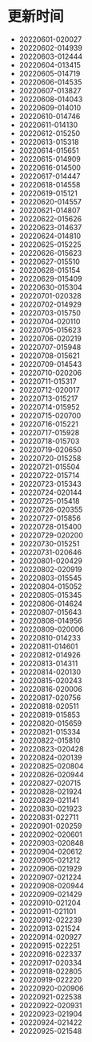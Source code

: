 # 更新时间
* 20220601-020027
* 20220602-014939
* 20220603-012444
* 20220604-013415
* 20220605-014719
* 20220606-014535
* 20220607-013827
* 20220608-014043
* 20220609-014010
* 20220610-014746
* 20220611-014130
* 20220612-015250
* 20220613-015318
* 20220614-015651
* 20220615-014909
* 20220616-014500
* 20220617-014447
* 20220618-014558
* 20220619-015121
* 20220620-014557
* 20220621-014807
* 20220622-015626
* 20220623-014637
* 20220624-014810
* 20220625-015225
* 20220626-015623
* 20220627-015510
* 20220628-015154
* 20220629-015409
* 20220630-015304
* 20220701-020328
* 20220702-014929
* 20220703-015750
* 20220704-020110
* 20220705-015623
* 20220706-020219
* 20220707-015948
* 20220708-015621
* 20220709-014543
* 20220710-020206
* 20220711-015317
* 20220712-020017
* 20220713-015217
* 20220714-015952
* 20220715-020700
* 20220716-015221
* 20220717-015928
* 20220718-015703
* 20220719-020650
* 20220720-015258
* 20220721-015504
* 20220722-015714
* 20220723-015343
* 20220724-020144
* 20220725-015418
* 20220726-020355
* 20220727-015856
* 20220728-015400
* 20220729-020200
* 20220730-015251
* 20220731-020646
* 20220801-020429
* 20220802-020919
* 20220803-015545
* 20220804-015052
* 20220805-015345
* 20220806-014624
* 20220807-015643
* 20220808-014956
* 20220809-020006
* 20220810-014233
* 20220811-014601
* 20220812-014926
* 20220813-014311
* 20220814-020130
* 20220815-020243
* 20220816-020006
* 20220817-020756
* 20220818-020511
* 20220819-015853
* 20220820-015659
* 20220821-015334
* 20220822-015810
* 20220823-020428
* 20220824-020139
* 20220825-020804
* 20220826-020944
* 20220827-020715
* 20220828-021924
* 20220829-021141
* 20220830-021923
* 20220831-022711
* 20220901-020259
* 20220902-020601
* 20220903-020848
* 20220904-020612
* 20220905-021212
* 20220906-021929
* 20220907-021224
* 20220908-020944
* 20220909-021429
* 20220910-021204
* 20220911-021101
* 20220912-022239
* 20220913-021524
* 20220914-020927
* 20220915-022251
* 20220916-022337
* 20220917-020334
* 20220918-022805
* 20220919-022220
* 20220920-020906
* 20220921-022538
* 20220922-020931
* 20220923-021904
* 20220924-021422
* 20220925-021548
